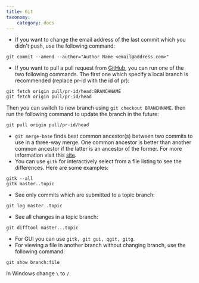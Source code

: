 ```yaml
---
title: Git
taxonomy:
    category: docs
---
```


* If you want to change the email address of the last commit which you didn't push, use the following command:
```
git commit --amend --author="Author Name <email@address.com>"
```

* If you want to pull a pull request from [GitHub](https://github.com), you can run one of the two following commands. The first one which specify a local branch is recommended (replace pr-id with the id of pr):

```
git fetch origin pull/pr-id/head:BRANCHNAME
git fetch origin pull/pr-id/head
```
Then you can switch to new branch using `git checkout BRANCHNAME`. then run the following command to update the branch in the future:
```
git pull origin pull/pr-id/head
```
* `git merge-base` finds best common ancestor(s) between two commits to use in a three-way merge. One common ancestor is better than another common ancestor if the latter is an ancestor of the former. For more information visit this [site](https://git-scm.com/docs/git-merge-base).
* You can use `gitk` for interactively select from a file listing to see the differences. Here are some examples:
```
gitk --all
gitk master..topic
```
* See only commits which are submitted to a topic branch:
```
git log master..topic
```
* See all changes in a topic branch:
```
git difftool master...topic
```

* For GUI you can use `gitk, git gui, qgit, gitg`.
* For viewing a file in another branch without changing branch, use the following command:
```
git show branch:file
```
In Windows change `\` to `/`
